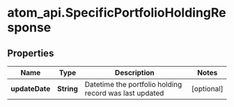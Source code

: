 # atom_api.SpecificPortfolioHoldingResponse

## Properties
Name | Type | Description | Notes
------------ | ------------- | ------------- | -------------
**updateDate** | **String** | Datetime the portfolio holding record was last updated | [optional] 


